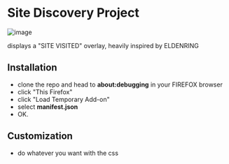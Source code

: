 # Site Discovery Project
![image](https://github.com/user-attachments/assets/e97a967a-c8aa-4f6f-a09b-48fdaa85d7cb)

displays a "SITE VISITED" overlay, heavily inspired by ELDENRING

## Installation
- clone the repo and head to **about:debugging** in your FIREFOX browser
- click "This Firefox"
- click "Load Temporary Add-on"
- select **manifest.json**
- OK.

## Customization
- do whatever you want with the css
